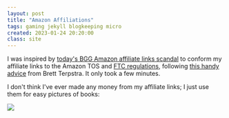 ```yaml
---
layout: post
title: "Amazon Affiliations"
tags: gaming jekyll blogkeeping micro
created: 2023-01-24 20:20:00
class: site
---
```

I was inspired by [today's BGG Amazon affiliate links scandal](https://www.reddit.com/r/boardgames/comments/10k5fa4/boardgamegeek_changes_appends_all_amazon_links_on/j5osn3j/) to conform my affiliate links to the Amazon TOS and [FTC regulations](https://www.privacypolicies.com/blog/ftc-affiliate-disclosure/), following [this handy advice](https://brettterpstra.com/2019/03/05/amazon-affiliates-and-automated-contextual-snippets-in-jekyll/) from Brett Terpstra.  It only took a few minutes.

I don't think I've ever made any money from my affiliate links; I just use them for easy pictures of books:

<a href="https://www.amazon.com/dp/0393239861?coliid=I1PTGA274LXLXI&colid=ADQMV1WHEA57&psc=1&linkCode=li2&tag=mcdema-20&linkId=4dc80960d5f3abefba42a98cc110637b&language=en_US&ref_=as_li_ss_il" target="_blank"><img border="0" src="//ws-na.amazon-adsystem.com/widgets/q?_encoding=UTF8&ASIN=0393239861&Format=_SL160_&ID=AsinImage&MarketPlace=US&ServiceVersion=20070822&WS=1&tag=mcdema-20&language=en_US" ></a><img src="https://ir-na.amazon-adsystem.com/e/ir?t=mcdema-20&language=en_US&l=li2&o=1&a=0393239861" width="1" height="1" border="0" alt="" style="border:none !important; margin:0px !important;" />
